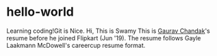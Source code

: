 # hello-world
Learning coding!Git is Nice.
Hi, This is Swamy This is [Gaurav Chandak](https://www.linkedin.com/in/gcnit)'s resume before he joined Flipkart (Jun '19). The resume follows Gayle Laakmann McDowell's careercup resume format.

